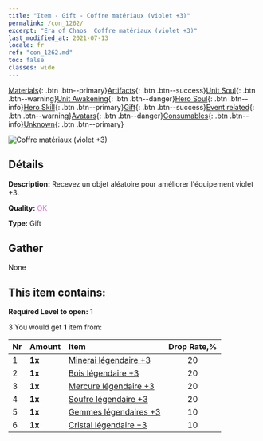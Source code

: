```yaml
---
title: "Item - Gift - Coffre matériaux (violet +3)"
permalink: /con_1262/
excerpt: "Era of Chaos  Coffre matériaux (violet +3)"
last_modified_at: 2021-07-13
locale: fr
ref: "con_1262.md"
toc: false
classes: wide
---
```

 [Materials](/ItemsFR/){: .btn .btn--primary}[Artifacts](/ItemsFR/Artifacts/){: .btn .btn--success}[Unit Soul](/ItemsFR/UnitSoul/){: .btn .btn--warning}[Unit Awakening](/ItemsFR/UnitAwakening/){: .btn .btn--danger}[Hero Soul](/ItemsFR/HeroSoul/){: .btn .btn--info}[Hero Skill](/ItemsFR/HeroSkill/){: .btn .btn--primary}[Gift](/ItemsFR/Gift/){: .btn .btn--success}[Event related](/ItemsFR/Events/){: .btn .btn--warning}[Avatars](/ItemsFR/Avatars/){: .btn .btn--danger}[Consumables](/ItemsFR/Consumables/){: .btn .btn--info}[Unknown](/ItemsFR/Unknown/){: .btn .btn--primary}

 ![Coffre matériaux (violet +3)](/images/t/i_304002.png)

## Détails
 **Description:** Recevez un objet aléatoire pour améliorer l'équipement violet +3.

 **Quality:** <span style="color: #DA70D6">OK</span>

 **Type:** Gift

## Gather

  None

## This item contains:

 **Required Level to open:** 1

 3 You would get **1** item  from:

  | Nr | Amount |     Item    | Drop Rate,% |
  |:---|:-------|:------------|:---------:|
  | 1 |  **1x** | [Minerai légendaire +3](/ItemsFR/mat_54/) | 20 | 
  | 2 |  **1x** | [Bois légendaire +3](/ItemsFR/mat_55/) | 20 | 
  | 3 |  **1x** | [Mercure légendaire +3](/ItemsFR/mat_56/) | 20 | 
  | 4 |  **1x** | [Soufre légendaire +3](/ItemsFR/mat_57/) | 20 | 
  | 5 |  **1x** | [Gemmes légendaires +3](/ItemsFR/mat_58/) | 10 | 
  | 6 |  **1x** | [Cristal légendaire +3](/ItemsFR/mat_59/) | 10 | 
